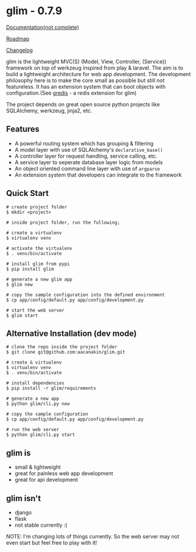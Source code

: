 glim - 0.7.9
============

[Documentation(not complete)](http://aacanakin.github.io/glim)

[Roadmap](https://github.com/aacanakin/glim/blob/master/roadmap.md)

[Changelog](https://github.com/aacanakin/glim/blob/master/CHANGELOG.md)

glim is the lightweight MVC(S) (Model, View, Controller, (Service)) framework on top of werkzeug inspired from play & laravel. The aim is to build a lightweight architecture for web app development. The development philosophy here is to make the core small as possible but still not featureless. It has an extension system that can boot objects with configuration.(See [gredis](https://github.com/aacanakin/gredis) - a redis extension for glim)

The project depends on great open source python projects like SQLAlchemy, werkzeug, jinja2, etc.

Features
--------
- A powerful routing system which has grouping & filtering
- A model layer with use of SQLAlchemy's `declarative_base()`
- A controller layer for request handling, service calling, etc.
- A service layer to seperate database layer logic from models
- An object oriented command line layer with use of `argparse`
- An extension system that developers can integrate to the framework

Quick Start
-----------
```
# create project folder
$ mkdir <project>

# inside project folder, run the following;

# create a virtualenv
$ virtualenv venv

# activate the virtualenv
$ . venv/bin/activate

# install glim from pypi
$ pip install glim

# generate a new glim app
$ glim new

# copy the sample configuration into the defined environment
$ cp app/config/default.py app/config/development.py

# start the web server
$ glim start
```

Alternative Installation (dev mode)
-----------------------------------
```
# clone the repo inside the project folder
$ git clone git@github.com:aacanakin/glim.git

# create & virtualenv
$ virtualenv venv
$ . venv/bin/activate

# install dependencies
$ pip install -r glim/requirements

# generate a new app
$ python glim/cli.py new

# copy the sample configuration
$ cp app/config/default.py app/config/development.py 

# run the web server
$ python glim/cli.py start
```

glim is
-------
- small & lightweight
- great for painless web app development
- great for api development

glim isn't
----------
- django
- flask
- not stable currently :(

NOTE: I'm changing lots of things currently. So the web server may not even start but feel free to play with it!
